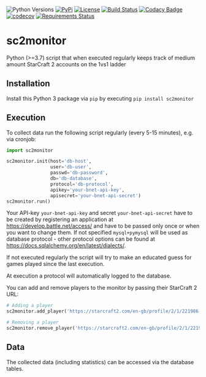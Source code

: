 ![Python Versions](https://img.shields.io/pypi/pyversions/sc2monitor.svg)
[![PyPi](https://img.shields.io/pypi/v/sc2monitor.svg)](https://pypi.org/project/sc2monitor/)
[![License](https://img.shields.io/github/license/2press/sc2monitor.svg)](https://github.com/2press/sc2monitor/blob/master/LICENSE)
[![Build Status](https://travis-ci.com/2press/sc2monitor.svg?branch=master)](https://travis-ci.com/2press/sc2monitor)
[![Codacy Badge](https://api.codacy.com/project/badge/Grade/c201266249ed4901ad2a09f1629e6229)](https://app.codacy.com/app/2press/sc2monitor?utm_source=github.com&utm_medium=referral&utm_content=2press/sc2monitor&utm_campaign=Badge_Grade_Dashboard)
[![codecov](https://codecov.io/gh/2press/sc2monitor/branch/master/graph/badge.svg)](https://codecov.io/gh/2press/sc2monitor)
[![Requirements Status](https://requires.io/github/2press/sc2monitor/requirements.svg?branch=master)](https://requires.io/github/2press/sc2monitor/requirements/?branch=master)

# sc2monitor
Python (>=3.7) script that when executed regularly keeps track of medium amount StarCraft 2 accounts on the 1vs1 ladder

## Installation
Install this Python 3 package via `pip` by executing `pip install sc2monitor`

## Execution
To collect data run the following script regularly (every 5-15 minutes), e.g. via cronjob:
```python
import sc2monitor

sc2monitor.init(host='db-host',
                user='db-user',
                passwd='db-password',
                db='db-database',
                protocol='db-protocol',
                apikey='your-bnet-api-key',
                apisecret='your-bnet-api-secret')
sc2monitor.run()
```
Your API-key `your-bnet-api-key` and secret `your-bnet-api-secret` have to be created by registering an application at <https://develop.battle.net/access/> and have to be passed only once or when you want to change them. If not specified `mysql+pymysql` will be used as database protocol - other protocol options can be found at <https://docs.sqlalchemy.org/en/latest/dialects/>.

If not executed regularly the script will try to make an educated guess for games played since the last execution.

At execution a protocol will automatically logged to the database.

You can add and remove players to the monitor by passing their StarCraft 2 URL:
```python
# Adding a player
sc2monitor.add_player('https://starcraft2.com/en-gb/profile/2/1/221986')

# Removing a player
sc2monitor.remove_player('https://starcraft2.com/en-gb/profile/2/1/221986')
```

## Data
The collected data (including statistics) can be accessed via the database tables.
